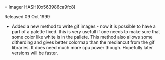 = Imager HASH(0x563986ca9fc8)

Released 09 Oct 1999

- Added a new method to write gif images - now   it is possible to have a part of a palette fixed.  this is very usefull if one needs to make sure that  some color like white is in the pallete.  This method  also allows some ditherding and gives better colormap  than the mediancut from the gif libraries.  It does  need much more cpu power though.  Hopefully later versions  will be faster.